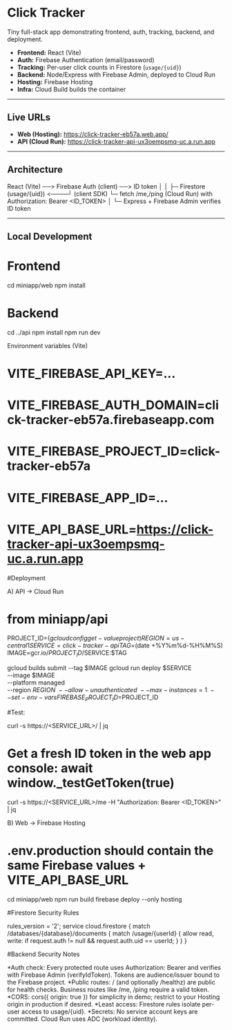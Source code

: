 # Click Tracker

Tiny full-stack app demonstrating frontend, auth, tracking, backend, and deployment.

- **Frontend:** React (Vite)
- **Auth:** Firebase Authentication (email/password)
- **Tracking:** Per-user click counts in Firestore (`usage/{uid}`)
- **Backend:** Node/Express with Firebase Admin, deployed to Cloud Run
- **Hosting:** Firebase Hosting
- **Infra:** Cloud Build builds the container

---

## Live URLs

- **Web (Hosting):** https://click-tracker-eb57a.web.app/
- **API (Cloud Run):** https://click-tracker-api-ux3oempsmq-uc.a.run.app


---

## Architecture

React (Vite) ──> Firebase Auth (client) ──> ID token
│ │
├─ Firestore (usage/{uid}) <────┘ (client SDK)
└─ fetch /me,/ping (Cloud Run) with Authorization: Bearer <ID_TOKEN>
│
└─ Express + Firebase Admin verifies ID token


---

## Local Development

# Frontend
cd miniapp/web
npm install

# Backend
cd ../api
npm install
npm run dev

Environment variables (Vite)

# VITE_FIREBASE_API_KEY=...
# VITE_FIREBASE_AUTH_DOMAIN=click-tracker-eb57a.firebaseapp.com
# VITE_FIREBASE_PROJECT_ID=click-tracker-eb57a
# VITE_FIREBASE_APP_ID=...
# VITE_API_BASE_URL=https://click-tracker-api-ux3oempsmq-uc.a.run.app


#Deployment

A) API → Cloud Run

# from miniapp/api
PROJECT_ID=$(gcloud config get-value project)
REGION=us-central1
SERVICE=click-tracker-api
TAG=$(date +%Y%m%d-%H%M%S)
IMAGE=gcr.io/$PROJECT_ID/$SERVICE:$TAG

gcloud builds submit --tag $IMAGE
gcloud run deploy $SERVICE \
  --image $IMAGE \
  --platform managed \
  --region $REGION \
  --allow-unauthenticated \
  --max-instances=1 \
  --set-env-vars FIREBASE_PROJECT_ID=$PROJECT_ID

#Test:

curl -s https://<SERVICE_URL>/ | jq
# Get a fresh ID token in the web app console: await window._testGetToken(true)
curl -s https://<SERVICE_URL>/me -H "Authorization: Bearer <ID_TOKEN>" | jq

B) Web -> Firebase Hosting

# .env.production should contain the same Firebase values + VITE_API_BASE_URL
cd miniapp/web
npm run build
firebase deploy --only hosting


#Firestore Security Rules

rules_version = '2';
service cloud.firestore {
  match /databases/{database}/documents {
    match /usage/{userId} {
      allow read, write: if request.auth != null && request.auth.uid == userId;
    }
  }
}


#Backend Security Notes

*Auth check: Every protected route uses Authorization: Bearer <Firebase ID token> and verifies with Firebase Admin (verifyIdToken). Tokens are audience/issuer bound to the Firebase project.
*Public routes: / (and optionally /healthz) are public for health checks. Business routes like /me, /ping require a valid token.
*CORS: cors({ origin: true }) for simplicity in demo; restrict to your Hosting origin in production if desired.
*Least access: Firestore rules isolate per-user access to usage/{uid}.
*Secrets: No service account keys are committed. Cloud Run uses ADC (workload identity).




